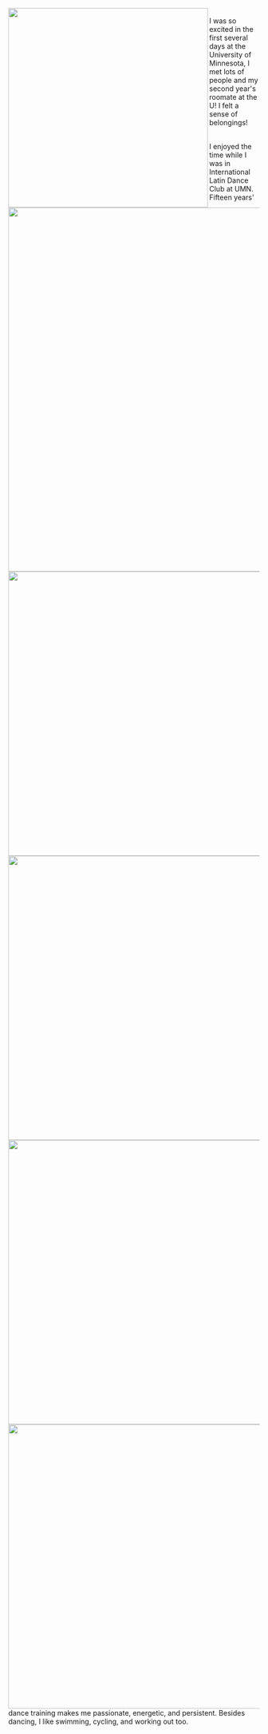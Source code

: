 <p>
  <img align="left" src="/assets/img/welcomeweek3.jpg" width="400" />
  <img align="left" src="/assets/img/welcomeweek1.jpg" width="730" />
  <br>
  I was so excited in the first several days at the University of Minnesota, I met lots of people and my second year's roomate at the U! I felt a sense of belongings!
  <img align="left" src="/assets/img/roclimi.jpg" width="570" />
  <img align="left" src="/assets/img/roclim.jpg" width="570" />
</p>

<p>
  <img align="left" src="/assets/img/dancefest.jpg" width="570" />
  <img align="left" src="/assets/img/ncdc.jpg" width="570" />
  <br>
I enjoyed the time while I was in International Latin Dance Club at UMN. Fifteen years' dance training makes me passionate, energetic, and persistent. Besides dancing, I like swimming, cycling, and working out too.
</p>
